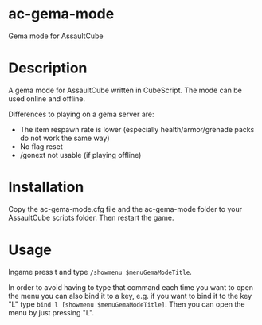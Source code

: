 # ac-gema-mode
Gema mode for AssaultCube


# Description
A gema mode for AssaultCube written in CubeScript. The mode can be used online and offline.

Differences to playing on a gema server are:

* The item respawn rate is lower (especially health/armor/grenade packs do not work the same way)
* No flag reset
* /gonext not usable (if playing offline)


# Installation

Copy the ac-gema-mode.cfg file and the ac-gema-mode folder to your AssaultCube scripts folder. Then restart the game.


# Usage
Ingame press t and type ````/showmenu $menuGemaModeTitle````.

In order to avoid having to type that command each time you want to open the menu you can also bind it to a key, e.g. if you want to bind it to the key "L" type ````bind l [showmenu $menuGemaModeTitle]````. Then you can open the menu by just pressing "L".

